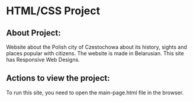 # HTML/CSS Project

## About Project:

Website about the Polish city of Czestochowa about its history, sights and places popular with citizens. The website is made in Belarusian. This site has Responsive Web Designs.

## Actions to view the project:

To run this site, you need to open the main-page.html file in the browser.
